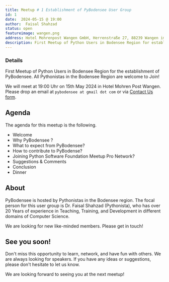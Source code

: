 ```yaml
---
title: Meetup # 1 Establishment of PyBodensee User Group
id: 1 
date:  2024-05-15 @ 19:00
author:  Faisal Shahzad
status: open
featureimage: wangen.png
address: Hotel Mohrenpost Wangen GmbH, Herrenstraße 27, 88239 Wangen im Allgaeu, Germany
description: First Meetup of Python Users in Bodensee Region for establishment of PyBodensee. All Pythonistas in Bodensee Region are welcomme to Join!
---
```


### Details
First Meetup of Python Users in Bodensee Region for the establishment of PyBodensee. All Pythonistas in the Bodensee Region are welcome to Join!

We will meet at 19:00 Uhr on 15th May 2024 in Hotel Mohren Post Wangen. Please drop an email at ``pybodensee at gmail dot com`` or via [Contact Us form](/contact/).

## Agenda 

The agenda for this meetup is the following. 

- Welcome
- Why PyBodensee ?
- What to expect from PyBodensee?
- How to contribute to PyBodense?
- Joining Python Software Foundation Meetup Pro Network?
- Suggestions & Comments
- Conclusion
- Dinner

## About 

PyBodensee is hosted by Pythonistas in the Bodensee region. The focal person for this user group is Dr. Faisal Shahzad (Pythonista), who has over 20 Years of experience in Teaching, Training, and Development in different domains of Computer Science.

We are looking for new like-minded members. Please get in touch!


## See you soon!

Don't miss this opportunity to learn, network, and have fun with others. We are always looking for speakers. If you have any ideas or suggestions, please don't hesitate to let us know. 

We are looking forward to seeing you at the next meetup!